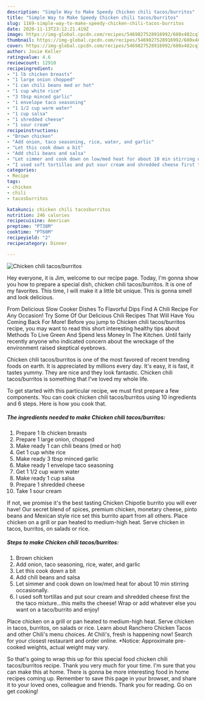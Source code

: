 ```yaml
---
description: "Simple Way to Make Speedy Chicken chili tacos/burritos"
title: "Simple Way to Make Speedy Chicken chili tacos/burritos"
slug: 1169-simple-way-to-make-speedy-chicken-chili-tacos-burritos
date: 2020-11-13T23:12:21.419Z
image: https://img-global.cpcdn.com/recipes/5469827528916992/680x482cq70/chicken-chili-tacosburritos-recipe-main-photo.jpg
thumbnail: https://img-global.cpcdn.com/recipes/5469827528916992/680x482cq70/chicken-chili-tacosburritos-recipe-main-photo.jpg
cover: https://img-global.cpcdn.com/recipes/5469827528916992/680x482cq70/chicken-chili-tacosburritos-recipe-main-photo.jpg
author: Josie Keller
ratingvalue: 4.6
reviewcount: 12910
recipeingredient:
- "1 lb chicken breasts"
- "1 large onion chopped"
- "1 can chili beans med or hot"
- "1 cup white rice"
- "3 tbsp minced garlic"
- "1 envelope taco seasoning"
- "1 1/2 cup warm water"
- "1 cup salsa"
- "1 shredded cheese"
- "1 sour cream"
recipeinstructions:
- "Brown chicken"
- "Add onion, taco seasoning, rice, water, and garlic"
- "Let this cook down a bit"
- "Add chili beans and salsa"
- "Let simmer and cook down on low/med heat for about 10 min stirring occasionally."
- "I used soft tortillas and put sour cream and shredded cheese first the the taco mixture...this melts the cheese! Wrap or add whatever else you want on a taco/burrito and enjoy!"
categories:
- Recipe
tags:
- chicken
- chili
- tacosburritos

katakunci: chicken chili tacosburritos 
nutrition: 246 calories
recipecuisine: American
preptime: "PT38M"
cooktime: "PT60M"
recipeyield: "2"
recipecategory: Dinner

---
```



![Chicken chili tacos/burritos](https://img-global.cpcdn.com/recipes/5469827528916992/680x482cq70/chicken-chili-tacosburritos-recipe-main-photo.jpg)

Hey everyone, it is Jim, welcome to our recipe page. Today, I'm gonna show you how to prepare a special dish, chicken chili tacos/burritos. It is one of my favorites. This time, I will make it a little bit unique. This is gonna smell and look delicious.

From Delicious Slow Cooker Dishes To Flavorful Dips Find A Chili Recipe For Any Occasion! Try Some Of Our Delicious Chili Recipes That Will Have You Coming Back For More! Before you jump to Chicken chili tacos/burritos recipe, you may want to read this short interesting healthy tips about Methods To Live Green And Spend less Money In The Kitchen. Until fairly recently anyone who indicated concern about the wreckage of the environment raised skeptical eyebrows.

Chicken chili tacos/burritos is one of the most favored of recent trending foods on earth. It is appreciated by millions every day. It's easy, it is fast, it tastes yummy. They are nice and they look fantastic. Chicken chili tacos/burritos is something that I've loved my whole life.


To get started with this particular recipe, we must first prepare a few components. You can cook chicken chili tacos/burritos using 10 ingredients and 6 steps. Here is how you cook that.

<!--inarticleads1-->

##### The ingredients needed to make Chicken chili tacos/burritos:

1. Prepare 1 lb chicken breasts
1. Prepare 1 large onion, chopped
1. Make ready 1 can chili beans (med or hot)
1. Get 1 cup white rice
1. Make ready 3 tbsp minced garlic
1. Make ready 1 envelope taco seasoning
1. Get 1 1/2 cup warm water
1. Make ready 1 cup salsa
1. Prepare 1 shredded cheese
1. Take 1 sour cream


If not, we promise it&#39;s the best tasting Chicken Chipotle burrito you will ever have! Our secret blend of spices, premium chicken, monetary cheese, pinto beans and Mexican style rice set this burrito apart from all others. Place chicken on a grill or pan heated to medium-high heat. Serve chicken in tacos, burritos, on salads or rice. 

<!--inarticleads2-->

##### Steps to make Chicken chili tacos/burritos:

1. Brown chicken
1. Add onion, taco seasoning, rice, water, and garlic
1. Let this cook down a bit
1. Add chili beans and salsa
1. Let simmer and cook down on low/med heat for about 10 min stirring occasionally.
1. I used soft tortillas and put sour cream and shredded cheese first the the taco mixture...this melts the cheese! Wrap or add whatever else you want on a taco/burrito and enjoy!


Place chicken on a grill or pan heated to medium-high heat. Serve chicken in tacos, burritos, on salads or rice. Learn about Ranchero Chicken Tacos and other Chili&#39;s menu choices. At Chili&#39;s, fresh is happening now! Search for your closest restaurant and order online. *Notice: Approximate pre-cooked weights, actual weight may vary. 

So that's going to wrap this up for this special food chicken chili tacos/burritos recipe. Thank you very much for your time. I'm sure that you can make this at home. There is gonna be more interesting food in home recipes coming up. Remember to save this page in your browser, and share it to your loved ones, colleague and friends. Thank you for reading. Go on get cooking!
